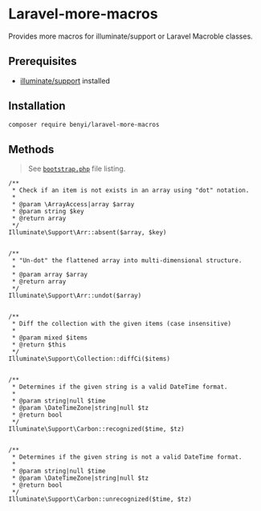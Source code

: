 # Laravel-more-macros

Provides more macros for illuminate/support or Laravel Macroble classes.

## Prerequisites
* [illuminate/support](https://github.com/illuminate/support) installed

## Installation
   ```bash
   composer require benyi/laravel-more-macros
   ```

## Methods
> See [`bootstrap.php`](https://github.com/banqhsia/laravel-more-macros/blob/master/src/bootstrap.php) file listing.

```
/**
 * Check if an item is not exists in an array using "dot" notation.
 *
 * @param \ArrayAccess|array $array
 * @param string $key
 * @return array
 */
Illuminate\Support\Arr::absent($array, $key)


/**
 * "Un-dot" the flattened array into multi-dimensional structure.
 *
 * @param array $array
 * @return array
 */
Illuminate\Support\Arr::undot($array)


/**
 * Diff the collection with the given items (case insensitive)
 *
 * @param mixed $items
 * @return $this
 */
Illuminate\Support\Collection::diffCi($items)


/**
 * Determines if the given string is a valid DateTime format.
 *
 * @param string|null $time
 * @param \DateTimeZone|string|null $tz
 * @return bool
 */
Illuminate\Support\Carbon::recognized($time, $tz)


/**
 * Determines if the given string is not a valid DateTime format.
 *
 * @param string|null $time
 * @param \DateTimeZone|string|null $tz
 * @return bool
 */
Illuminate\Support\Carbon::unrecognized($time, $tz)


```
